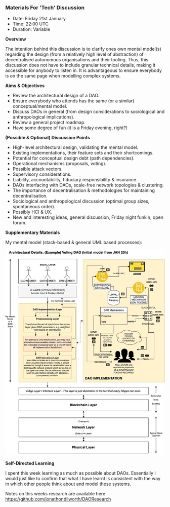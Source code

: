 ### Materials For 'Tech' Discussion

* Date: Friday 21st January
* Time: 22:00 UTC
* Duration: Variable

**Overview**

The intention behind this discussion is to clarify ones own mental model(s) regarding the design (from a relatively high level of abstraction) of decentralised autonomous organisations and their tooling. Thus, this discussion does not have to include granular technical details, making it accessible for anybody to listen in. It is advantageous to ensure everybody is on the same page when modelling complex systems.

**Aims & Objectives**

* Review the architectural design of a DAO.
* Ensure everybody who attends has the same (or a similar) conceptual/mental model.
* Discuss DAOs in general (from design considerations to sociological and anthropological implications).
* Review a general project roadmap.
* Have some degree of fun (it is a Friday evening, right?)

**(Possible & Optional) Discussion Points**

* High-level architectural design, validating the mental model.
* Existing implementations, their feature sets and their shortcomings.
* Potential for conceptual design debt (path dependencies).
* Operational mechanisms (proposals, voting).
* Possible attack vectors.
* Supervisory considerations.
* Liability, accountability, fiduciary responsibility & insurance.
* DAOs interfacing with DAOs, scale-free network topologies & clustering.
* The importance of decentralisation & methodologies for maintaining decentralisation.
* Sociological and anthropological discussion (optimal group sizes, spontaneous order).
* Possibly HCI & UX.
* New and interesting ideas, general discussion, Friday night funkin, open forum.

**Supplementary Materials**

My mental model (stack-based & general UML based processes):

![mental-model](./updated-dao-model.jpeg)

**Self-Directed Learning**

I spent this week learning as much as possible about DAOs. Essentially I would just like to confirm that what I have learnt is consistent with the way in which other people think about and model these systems.

Notes on this weeks research are available here: <https://github.com/jonathondilworth/DAOResearch>

